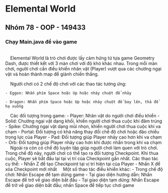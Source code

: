 # Elemental World
## Nhóm 78 - OOP - 149433
### Chạy Main.java để vào game
<br/>
&nbsp; &nbsp; Elemental World là trò chơi được lấy cảm hứng từ tựa game Geometry Dash, được thiết kết với 3 màn chơi với độ khó khác nhau. Trong mỗi màn chơi, người chơi cần điều khiển nhân vật (Player) vượt qua các chướng ngại vật và hoàn thành map để giành chiến thắng.
<br/>

&nbsp; &nbsp; Người chơi có 2 chế độ chơi với các thao tác tương ứng:

    - Eggon: Nhấn phím Space hoặc Up hoặc nháy chuột để nhảy
    
    - Dragon: Nhấn phím Space hoặc Up hoặc nháy chuột để bay lên, thả để hạ xuống 
    
&nbsp; &nbsp; Các đối tượng trong game:
    - Player: Nhân vật do người chơi điều khiển
    - Solid: Chướng ngại vật dạng khối, khiến người chơi thua cuộc khi đâm trúng
    - Spike: Chướng ngại vật dạng mũi nhọn, khiến người chơi thua cuộc khi va chạm
    - Portal: Đối tượng có khả năng thay đổi chế độ chơi hoặc đảo chiều trọng lực của Player
    - Pad: Đối tượng giúp Player nhảy cao hơn khi va chạm
    - Orb: Đối tượng giúp Player nhảy cao hơn khi được nhấn trong khi va chạm
&nbsp; &nbsp; Ngoài ra còn có chế độ luyện tập giúp người chơi làm quen với trò chơi. Trong chế độ này, người chơi có thể tạo ra đối tượng Checkpoint. Khi thua cuộc, Player sẽ bắt đầu lại tại vị trí của Checkpoint gần nhất. Các thao tác cụ thể:
    - Nhấn Z để tạo Checkpoint tại vị trí hiện tại của Player
    - Nhấn X để xóa Checkpoint mới nhất
&nbsp; &nbsp; Một số thao tác điều khiển khác:
    - Trong chế độ chơi: Nhấn Escape để tạm dừng game
    - Tại giao diện hướng dẫn: Nhấn Escape để trở về giao diện bắt đầu
    - Tại giao diện tạm dừng: Nhấn Escape để trở về giao diện bắt đầu; nhấn Space để tiếp tục chơi game
  
